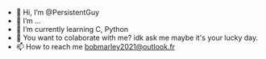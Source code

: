 - 👋 Hi, I’m @PersistentGuy
- 👀 I’m ...
- 🌱 I’m currently learning C, Python
- 💞️ You want to colaborate with me? idk ask me maybe it's your lucky day.
- 📫 How to reach me bobmarley2021@outlook.fr

<!---
PersistentGuy/PersistentGuy is a ✨ special ✨ repository because its `README.md` (this file) appears on your GitHub profile.
You can click the Preview link to take a look at your changes.
--->
